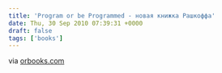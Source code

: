 ```yaml
---
title: 'Program or be Programmed - новая книжка Рашкоффа'
date: Thu, 30 Sep 2010 07:39:31 +0000
draft: false
tags: ['books']
---
```


via [orbooks.com](http://www.orbooks.com/our-books/program/)